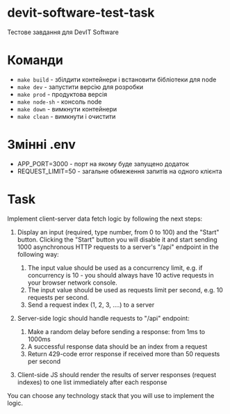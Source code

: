 # devit-software-test-task
Тестове завдання для DevIT Software

# Команди
- ``make build`` - збілдити контейнери і встановити бібліотеки для node
- ``make dev`` - запустити версію для розробки
- ``make prod`` - продуктова версія
- ``make node-sh`` - консоль node
- ``make down`` - вимкнути контейнери
- ``make clean`` - вимкнути і очистити

# Змінні .env
- APP_PORT=3000 - порт на якому буде запущено додаток
- REQUEST_LIMIT=50 - загальне обмеження запитів на одного клієнта

# Task
Implement client-server data fetch logic by following the next steps:

1. Display an input (required, type number, from 0 to 100) and the "Start" button. Clicking the "Start" button you will disable it and start sending 1000 asynchronous HTTP requests to a server's "/api" endpoint in the following way:
    1. The input value should be used as a concurrency limit, e.g. if concurrency is 10 - you should always have 10 active requests in your browser network console.
    2. The input value should be used as requests limit per second, e.g. 10 requests per second.
    3. Send a request index (1, 2, 3, ....) to a server

2. Server-side logic should handle requests to "/api" endpoint:
    1. Make a random delay before sending a response: from 1ms to 1000ms
    2. A successful response data should be an index from a request
    3. Return 429-code error response if received more than 50 requests per second

3. Client-side JS should render the results of server responses (request indexes) to one list immediately after each response

You can choose any technology stack that you will use to implement the logic.
